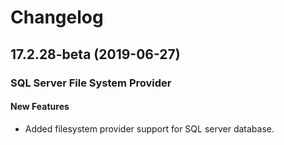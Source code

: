 # Changelog

## 17.2.28-beta (2019-06-27)

### SQL Server File System Provider

#### New Features

- Added filesystem provider support for SQL server database.
